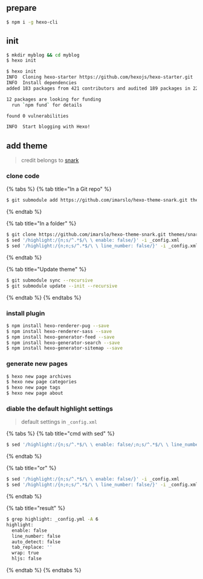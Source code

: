 
## prepare
```bash
$ npm i -g hexo-cli
```

## init
```bash
$ mkdir myblog && cd myblog
$ hexo init
```

  <!--sec data-title="init details" data-id="section1" data-show=true data-collapse=true ces-->
  ```bash
  $ hexo init
  INFO  Cloning hexo-starter https://github.com/hexojs/hexo-starter.git
  INFO  Install dependencies
  added 183 packages from 421 contributors and audited 189 packages in 22.277s

  12 packages are looking for funding
    run `npm fund` for details

  found 0 vulnerabilities

  INFO  Start blogging with Hexo!
  ```
  <!--endsec-->

## add theme
> credit belongs to [snark](https://github.com/Litreily/hexo-theme-snark)

### clone code

{% tabs %}
{% tab title="In a Git repo" %}
```bash
$ git submodule add https://github.com/imarslo/hexo-theme-snark.git themes/snark
```
{% endtab %}

{% tab title="In a folder" %}
```bash
$ git clone https://github.com/imarslo/hexo-theme-snark.git themes/snark
$ sed '/highlight:/{n;s/^.*$/\ \ enable: false/}' -i _config.xml
$ sed '/highlight:/{n;n;s/^.*$/\ \ line_number: false/}' -i _config.xml
```
{% endtab %}

{% tab title="Update theme" %}
```bash
$ git submodule sync --recursive
$ git submodule update --init --recursive
```
{% endtab %}
{% endtabs %}

### install plugin
```bash
$ npm install hexo-renderer-pug --save
$ npm install hexo-renderer-sass --save
$ npm install hexo-generator-feed --save
$ npm install hexo-generator-search --save
$ npm install hexo-generator-sitemap --save
```

### generate new pages
```bash
$ hexo new page archives
$ hexo new page categories
$ hexo new page tags
$ hexo new page about
```

### diable the default highlight settings
> default settings in `_config.xml`

{% tabs %}
{% tab title="cmd with sed" %}
```bash
$ sed '/highlight:/{n;s/^.*$/\ \ enable: false/;n;s/^.*$/\ \ line_number: false/;}' -i _config.xml
```
{% endtab %}

{% tab title="or" %}
```bash
$ sed '/highlight:/{n;s/^.*$/\ \ enable: false/}' -i _config.xml
$ sed '/highlight:/{n;n;s/^.*$/\ \ line_number: false/}' -i _config.xml
```
{% endtab %}

{% tab title="result" %}
```bash
$ grep highlight: _config.yml -A 6
highlight:
  enable: false
  line_number: false
  auto_detect: false
  tab_replace: ''
  wrap: true
  hljs: false
```
{% endtab %}
{% endtabs %}
